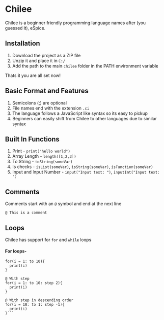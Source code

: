 # Chilee

Chilee is a beginner friendly programming language names after (you guessed it), eSpice. 

## Installation
1. Download the project as a ZIP file
2. Unzip it and place it in `C:/`
3. Add the path to the main `chilee` folder in the PATH environment variable

Thats it you are all set now!

## Basic Format and Features
1. Semicolons (;) are optional
2. File names end with the extension `.ci`
3. The language follows a JavaScript like syntax so its easy to pickup
4. Beginners can easily shift from Chilee to other languages due to similar syntax

## Built In Functions
1. Print - `print("hello world")`
2. Array Length - `length([1,2,3])`
3. To String - `toString(someVar)`
4. Is checks - `isList(someVar)`, `isString(someVar)`, `isFunction(someVar)`
5. Input and Input Number - `input("Input text: ")`, `inputInt("Input text: ")`

## Comments
Comments start with an `@` symbol and end at the next line

`@ This is a comment`

## Loops
Chilee has support for `for` and `while` loops

#### For loops-

```@ Without step in an ascending order
for(i = 1: to 10){
  print(i)
}

@ With step
for(i = 1: to 10: step 2){
  print(i)
}

@ With step in descending order
for(i = 10: to 1: step -1){
  print(i)
}```
